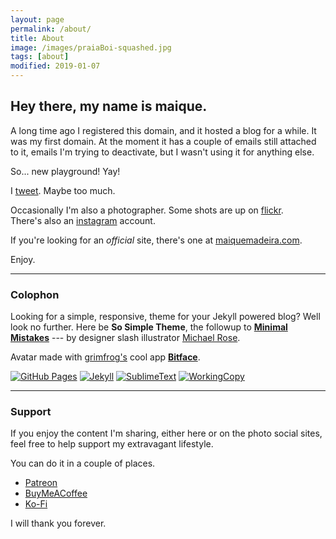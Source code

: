 ```yaml
---
layout: page
permalink: /about/
title: About
image: /images/praiaBoi-squashed.jpg
tags: [about]
modified: 2019-01-07
---
```

  
## Hey there, my name is maique.

A long time ago I registered this domain, and it hosted a blog for a while. It was my first domain. At the moment it has a couple of emails still attached to it, emails I'm trying to deactivate, but I wasn't using it for anything else.  

So... new playground! Yay!

I [tweet](http://twitter.com/maique). Maybe too much.

Occasionally I'm also a photographer. Some shots are up on [flickr](http://flickr.com/photos/maique/).  
There's also an [instagram](http://instagram.com/maique) account.

If you're looking for an _official_ site, there's one at [maiquemadeira.com](http://maiquemadeira.com/).

Enjoy. 

----

### Colophon

Looking for a simple, responsive, theme for your Jekyll powered blog? Well look no further. Here be **So Simple Theme**, the followup to [**Minimal Mistakes**](http://mmistakes.github.io/minimal-mistakes) --- by designer slash illustrator [Michael Rose](http://mademistakes.com).  

Avatar made with [grimfrog's](https://twitter.com/grimfrog) cool app [**Bitface**](https://itunes.apple.com/no/app/bitface-8-bit-avatar-creator/id687230250?mt=8).  

[![GitHub Pages](https://img.shields.io/badge/hosted-github-ff69b4.svg?style=for-the-badge)](https://pages.github.com/) 
[![Jekyll](https://img.shields.io/badge/powered-jekyll-ff69b4.svg?style=for-the-badge)](http://jekyllrb.com/) 
[![SublimeText](https://img.shields.io/badge/assembled-sublimetext-ff69b4.svg?style=for-the-badge)](http://www.sublimetext.com/) 
[![WorkingCopy](https://img.shields.io/badge/updated-workingcopy-ff69b4.svg?style=for-the-badge)](https://workingcopy.app/)

----

### Support

If you enjoy the content I'm sharing, either here or on the photo social sites, feel free to help support my extravagant lifestyle.  

You can do it in a couple of places.  

- [Patreon](https://www.patreon.com/maique)
- [BuyMeACoffee](https://www.buymeacoffee.com/maique)
- [Ko-Fi](https://ko-fi.com/maique)

I will thank you forever.
